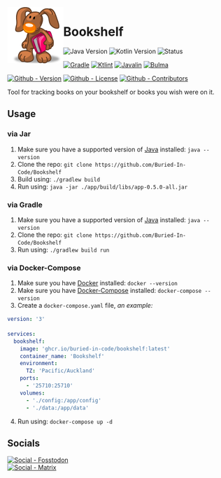<img src="./app/src/main/resources/static/img/logo.png" align="left" width="128" height="128" alt="Bookshelf Logo"/>

# Bookshelf

![Java Version](https://img.shields.io/badge/Temurin-20-green?style=flat-square&logo=eclipse-adoptium)
![Kotlin Version](https://img.shields.io/badge/Kotlin-2.2.0-green?style=flat-square&logo=kotlin)
![Status](https://img.shields.io/badge/Status-Beta-yellowgreen?style=flat-square)

[![Gradle](https://img.shields.io/badge/Gradle-9.0-informational?style=flat-square&logo=gradle)](https://github.com/gradle/gradle)
[![Ktlint](https://img.shields.io/badge/Spotless-7.2-informational?style=flat-square)](https://github.com/diffplug/spotless)
[![Javalin](https://img.shields.io/badge/Javalin-6.7-informational?style=flat-square)](https://github.com/javalin/javalin)
[![Bulma](https://img.shields.io/badge/Bulma-1.0-informational?style=flat-square)](https://github.com/jgthms/bulma)

[![Github - Version](https://img.shields.io/github/v/tag/Buried-In-Code/Bookshelf?logo=Github&label=Version&style=flat-square)](https://github.com/Buried-In-Code/Bookshelf/tags)
[![Github - License](https://img.shields.io/github/license/Buried-In-Code/Bookshelf?logo=Github&label=License&style=flat-square)](https://opensource.org/licenses/MIT)
[![Github - Contributors](https://img.shields.io/github/contributors/Buried-In-Code/Bookshelf?logo=Github&label=Contributors&style=flat-square)](https://github.com/Buried-In-Code/Bookshelf/graphs/contributors)

Tool for tracking books on your bookshelf or books you wish were on it.

## Usage

### via Jar

1. Make sure you have a supported version of [Java](https://adoptium.net/temurin/releases/) installed: `java --version`
2. Clone the repo: `git clone https://github.com/Buried-In-Code/Bookshelf`
3. Build using: `./gradlew build`
4. Run using: `java -jar ./app/build/libs/app-0.5.0-all.jar`

### via Gradle

1. Make sure you have a supported version of [Java](https://adoptium.net/temurin/releases/) installed: `java --version`
2. Clone the repo: `git clone https://github.com/Buried-In-Code/Bookshelf`
3. Run using: `./gradlew build run`

### via Docker-Compose

1. Make sure you have [Docker](https://www.docker.com/) installed: `docker --version`
2. Make sure you have [Docker-Compose](https://github.com/docker/compose) installed: `docker-compose --version`
3. Create a `docker-compose.yaml` file, _an example:_

```yaml
version: '3'

services:
  bookshelf:
    image: 'ghcr.io/buried-in-code/bookshelf:latest'
    container_name: 'Bookshelf'
    environment:
      TZ: 'Pacific/Auckland'
    ports:
      - '25710:25710'
    volumes:
      - './config:/app/config'
      - './data:/app/data'
```

4. Run using: `docker-compose up -d`

## Socials

[![Social - Fosstodon](https://img.shields.io/badge/%40BuriedInCode-teal?label=Fosstodon&logo=mastodon&style=for-the-badge)](https://fosstodon.org/@BuriedInCode)\
[![Social - Matrix](https://img.shields.io/badge/%23The--Dev--Environment-teal?label=Matrix&logo=matrix&style=for-the-badge)](https://matrix.to/#/#The-Dev-Environment:matrix.org)
